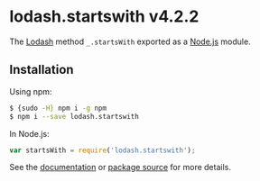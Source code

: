 # lodash.startswith v4.2.2

The [Lodash](https://lodash.com/) method `_.startsWith` exported as a [Node.js](https://nodejs.org/) module.

## Installation

Using npm:
```bash
$ {sudo -H} npm i -g npm
$ npm i --save lodash.startswith
```

In Node.js:
```js
var startsWith = require('lodash.startswith');
```

See the [documentation](https://lodash.com/docs#startsWith) or [package source](https://github.com/lodash/lodash/blob/4.2.2-npm-packages/lodash.startswith) for more details.
